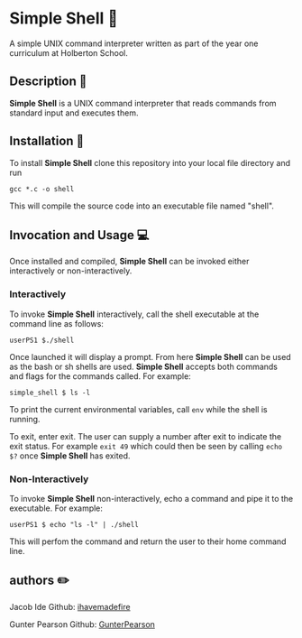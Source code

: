 # Simple Shell :shell:

A simple UNIX command interpreter written as part of the year one curriculum at Holberton School.

## Description :speech_balloon:

**Simple Shell** is a UNIX command interpreter that reads commands from standard input and executes them.

## Installation :floppy_disk:
To install **Simple Shell** clone this repository into your local file directory and run

`gcc *.c -o shell`

This will compile the source code into an executable file named "shell".

## Invocation and Usage :computer:
Once installed and compiled, **Simple Shell** can be invoked either interactively or non-interactively.  

### Interactively
To invoke **Simple Shell** interactively, call the shell executable at the command line as follows:

`userPS1 $./shell`


Once launched it will display a prompt.  From here **Simple Shell** can be used as the bash or sh shells are used. **Simple Shell** accepts both commands and flags for the commands called.
For example:

`simple_shell $ ls -l`

To print the current environmental variables, call `env` while the shell is running.

To exit, enter exit.  The user can supply a number after exit to indicate the exit status.  For example `exit 49` which could then be seen by calling `echo $?` once **Simple Shell** has exited.

### Non-Interactively
To invoke **Simple Shell** non-interactively, echo a command and pipe it to the executable. For example:

`userPS1 $ echo "ls -l" | ./shell`

This will perfom the command and return the user to their home command line.

## authors :pencil2:
Jacob Ide Github: [ihavemadefire](https://github.com/ihavemadefire)

Gunter Pearson Github: [GunterPearson](https://github.com/GunterPearson)